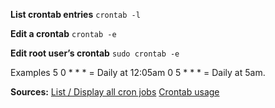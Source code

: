 

**List crontab entries** 
`` crontab -l ``

**Edit a crontab** 
`` crontab -e ``

**Edit root user’s crontab** 
`` sudo crontab -e ``

Examples
5 0 * * * = Daily at 12:05am
0 5 * * * = Daily at 5am.


**Sources:** 
[List / Display all cron jobs](http://www.cyberciti.biz/faq/linux-show-what-cron-jobs-are-setup/)
[Crontab usage](http://www.computerhope.com/unix/ucrontab.htm)